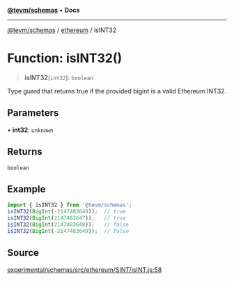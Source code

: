 [**@tevm/schemas**](../../README.md) • **Docs**

***

[@tevm/schemas](../../modules.md) / [ethereum](../README.md) / isINT32

# Function: isINT32()

> **isINT32**(`int32`): `boolean`

Type guard that returns true if the provided bigint is a valid Ethereum INT32.

## Parameters

• **int32**: `unknown`

## Returns

`boolean`

## Example

```ts
import { isINT32 } from '@tevm/schemas';
isINT32(BigInt(-2147483648));  // true
isINT32(BigInt(2147483647));   // true
isINT32(BigInt(2147483648));   // false
isINT32(BigInt(-2147483649));  // false
````

## Source

[experimental/schemas/src/ethereum/SINT/isINT.js:58](https://github.com/evmts/tevm-monorepo/blob/main/experimental/schemas/src/ethereum/SINT/isINT.js#L58)
